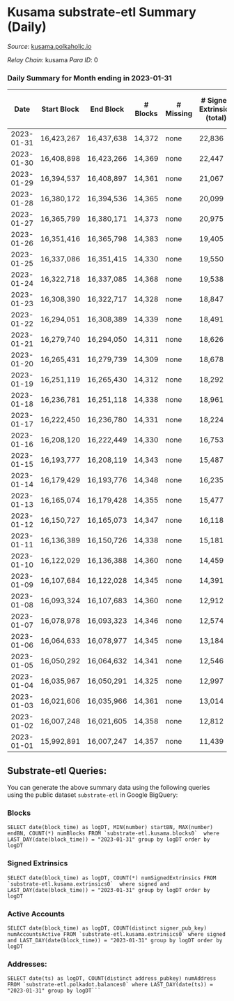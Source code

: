 # Kusama substrate-etl Summary (Daily)

_Source_: [kusama.polkaholic.io](https://kusama.polkaholic.io)

*Relay Chain*: kusama
*Para ID*: 0



### Daily Summary for Month ending in 2023-01-31


| Date | Start Block | End Block | # Blocks | # Missing | # Signed Extrinsics (total) | # Active Accounts | # Addresses with Balances | # Events | # Transfers | # XCM Transfers In | # XCM Transfers Out |
| ---- | ----------- | --------- | -------- | --------- | --------------------------- | ----------------- | ------------------------- | -------- | ----------- | ------------------ | ------------------- |
| 2023-01-31 | 16,423,267 | 16,437,638 | 14,372 | none  | 22,836 | 1,371 | 282,168 | 820,264 | 1,191 ($3,314,086.84) | 123 ($135,790.24) | 96 ($6,695,255.61) |
| 2023-01-30 | 16,408,898 | 16,423,266 | 14,369 | none  | 22,447 | 1,102 | 282,093 | 838,489 | 998 ($2,452,855.19) | 138 ($204,471.62) | 133 ($90,204.48) |
| 2023-01-29 | 16,394,537 | 16,408,897 | 14,361 | none  | 21,067 | 1,449 | 282,024 | 804,947 | 1,071 ($1,276,979.60) | 135 ($112,408.71) | 136 ($128,556.48) |
| 2023-01-28 | 16,380,172 | 16,394,536 | 14,365 | none  | 20,099 | 1,063 | 281,949 | 803,742 | 1,050 ($2,213,693.65) | 134 ($315,589.38) | 111 ($916,155.45) |
| 2023-01-27 | 16,365,799 | 16,380,171 | 14,373 | none  | 20,975 | 1,198 | 281,881 | 834,268 | 1,118 ($2,171,562.58) | 113 ($62,536.38) | 149 ($63,164.91) |
| 2023-01-26 | 16,351,416 | 16,365,798 | 14,383 | none  | 19,405 | 1,164 | 281,911 | 777,603 | 1,099 ($1,627,817.47) | 119 ($43,730.86) | 153 ($1,020,930.06) |
| 2023-01-25 | 16,337,086 | 16,351,415 | 14,330 | none  | 19,550 | 1,347 | 281,866 | 800,937 | 1,464 ($2,443,041.92) | 144 ($37,323.13) | 137 ($100,719.05) |
| 2023-01-24 | 16,322,718 | 16,337,085 | 14,368 | none  | 19,538 | 1,404 | 281,815 | 827,164 | 8,574 ($4,889,373.24) | 138 ($76,381.14) | 182 ($153,744.89) |
| 2023-01-23 | 16,308,390 | 16,322,717 | 14,328 | none  | 18,847 | 1,195 | 281,739 | 817,126 | 1,294 ($6,286,690.96) | 159 ($124,164.44) | 156 ($194,003.65) |
| 2023-01-22 | 16,294,051 | 16,308,389 | 14,339 | none  | 18,491 | 1,176 | 281,717 | 803,640 | 1,157 ($2,299,557.89) | 99 ($331,721.39) | 112 ($75,701.23) |
| 2023-01-21 | 16,279,740 | 16,294,050 | 14,311 | none  | 18,626 | 1,248 | 281,671 | 811,031 | 1,450 ($3,940,019.66) | 120 ($193,024.95) | 122 ($219,948.21) |
| 2023-01-20 | 16,265,431 | 16,279,739 | 14,309 | none  | 18,678 | 1,478 | 281,599 | 801,488 | 1,872 ($5,043,972.53) | 159 ($360,864.05) | 221 ($357,266.81) |
| 2023-01-19 | 16,251,119 | 16,265,430 | 14,312 | none  | 18,292 | 1,284 | 281,531 | 828,374 | 1,325 ($3,784,807.87) | 142 ($145,204.12) | 158 ($91,649.83) |
| 2023-01-18 | 16,236,781 | 16,251,118 | 14,338 | none  | 18,961 | 1,530 | 281,494 | 792,386 | 1,779 ($10,614,882.86) | 238 ($299,040.22) | 237 ($264,234.43) |
| 2023-01-17 | 16,222,450 | 16,236,780 | 14,331 | none  | 18,224 | 1,582 | 281,440 | 795,403 | 1,892 ($7,365,953.80) | 221 ($373,240.67) | 176 ($322,351.20) |
| 2023-01-16 | 16,208,120 | 16,222,449 | 14,330 | none  | 16,753 | 1,279 | 281,374 | 811,856 | 1,594 ($22,843,232.99) | 124 ($223,304.44) | 104 ($53,736.72) |
| 2023-01-15 | 16,193,777 | 16,208,119 | 14,343 | none  | 15,487 | 1,065 | 281,403 | 782,203 | 1,465 ($5,049,882.77) | 128 ($48,487.27) | 111 ($39,058.89) |
| 2023-01-14 | 16,179,429 | 16,193,776 | 14,348 | none  | 16,235 | 1,611 | 281,299 | 805,490 | 2,008 ($4,000,661.63) | 184 ($300,453.45) | 148 ($83,281.56) |
| 2023-01-13 | 16,165,074 | 16,179,428 | 14,355 | none  | 15,477 | 1,287 | 281,362 | 813,069 | 1,379 ($1,654,256.43) | 122 ($87,599.29) | 137 ($71,295.65) |
| 2023-01-12 | 16,150,727 | 16,165,073 | 14,347 | none  | 16,118 | 1,340 | 281,427 | 801,323 | 1,318 ($1,567,884.56) | 139 ($93,873.91) | 135 ($76,296.89) |
| 2023-01-11 | 16,136,389 | 16,150,726 | 14,338 | none  | 15,181 | 1,329 | 281,388 | 790,658 | 1,464 ($1,032,778.46) | 121 ($42,438.11) | 111 ($51,957.26) |
| 2023-01-10 | 16,122,029 | 16,136,388 | 14,360 | none  | 14,459 | 1,260 | 281,338 | 799,560 | 1,113 ($1,923,157.71) | 111 ($125,259.98) | 106 ($67,275.30) |
| 2023-01-09 | 16,107,684 | 16,122,028 | 14,345 | none  | 14,391 | 1,287 | 281,307 | 805,992 | 1,399 ($2,170,638.03) | 133 ($126,166.34) | 118 ($115,127.36) |
| 2023-01-08 | 16,093,324 | 16,107,683 | 14,360 | none  | 12,912 | 937 | 281,245 | 768,589 | 1,207 ($2,091,908.93) | 109 ($47,884.62) | 92 ($46,615.18) |
| 2023-01-07 | 16,078,978 | 16,093,323 | 14,346 | none  | 12,574 | 979 | 281,177 | 768,140 | 1,138 ($1,704,436.36) | 86 ($35,503.06) | 116 ($98,195.02) |
| 2023-01-06 | 16,064,633 | 16,078,977 | 14,345 | none  | 13,184 | 1,099 | 281,138 | 812,599 | 1,392 ($8,465,650.27) | 119 ($45,059.02) | 112 ($73,625.29) |
| 2023-01-05 | 16,050,292 | 16,064,632 | 14,341 | none  | 12,546 | 1,192 | 281,034 | 782,619 | 1,020 ($1,822,919.31) | 103 ($82,942.33) | 101 ($70,103.61) |
| 2023-01-04 | 16,035,967 | 16,050,291 | 14,325 | none  | 12,997 | 1,348 | 280,978 | 776,391 | 1,215 ($2,666,893.20) | 150 ($208,604.29) | 120 ($86,713.86) |
| 2023-01-03 | 16,021,606 | 16,035,966 | 14,361 | none  | 13,014 | 1,178 | 280,919 | 809,643 | 1,053 ($2,320,000.66) | 101 ($56,788.54) | 92 ($63,132.59) |
| 2023-01-02 | 16,007,248 | 16,021,605 | 14,358 | none  | 12,812 | 1,273 | 280,875 | 791,885 | 1,711 ($7,914,934.68) | 113 ($63,049.74) | 137 ($73,253.54) |
| 2023-01-01 | 15,992,891 | 16,007,247 | 14,357 | none  | 11,439 | 969 | 280,804 | 759,996 | 1,239 ($1,775,016.18) | 126 ($75,972.60) | 147 ($80,794.32) |

## Substrate-etl Queries:
You can generate the above summary data using the following queries using the public dataset `substrate-etl` in Google BigQuery:


### Blocks
```
SELECT date(block_time) as logDT, MIN(number) startBN, MAX(number) endBN, COUNT(*) numBlocks FROM `substrate-etl.kusama.blocks0`  where LAST_DAY(date(block_time)) = "2023-01-31" group by logDT order by logDT
```


### Signed Extrinsics
```
SELECT date(block_time) as logDT, COUNT(*) numSignedExtrinsics FROM `substrate-etl.kusama.extrinsics0`  where signed and LAST_DAY(date(block_time)) = "2023-01-31" group by logDT order by logDT
```


### Active Accounts
```
SELECT date(block_time) as logDT, COUNT(distinct signer_pub_key) numAccountsActive FROM `substrate-etl.kusama.extrinsics0` where signed and LAST_DAY(date(block_time)) = "2023-01-31" group by logDT order by logDT
```


### Addresses:
```
SELECT date(ts) as logDT, COUNT(distinct address_pubkey) numAddress FROM `substrate-etl.polkadot.balances0` where LAST_DAY(date(ts)) = "2023-01-31" group by logDT```

